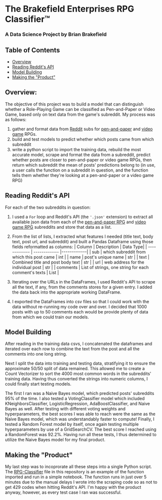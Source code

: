 # The Brakefield Enterprises RPG Classifier&trade;
### A Data Science Project by Brian Brakefield

## Table of Contents

- [Overview](#Overview)
- [Reading Reddit's API](#Reading-Reddit's-API)
- [Model Building](#Model-Building)
- [Making the "Product"](#Making-the-Product)


## Overview:

The objective of this project was to build a model that can distinguish whether a Role-Playing Game can be classified as Pen-and-Paper or Video Game, based only on text data from the game's subreddit. My process was as follows:
1. gather and format data from [Reddit](https://www.reddit.com/) subs for [pen-and-paper](https://www.reddit.com/r/rpg/) and [video game](https://www.reddit.com/r/rpg_gamers/) RPGs.
2. build and test models to predict whether which posts came from which subreddit
3. write a python script to import the training data, rebuild the most accurate model, scrape and format the data from a subreddit, predict whether posts are closer to pen-and-paper or video game RPGs, then return which subreddit the mean of posts' predictions belong to (in use, a user calls the function on a subreddit in question, and the function tells them whether they're looking at a pen-and-paper or a video game RPG)

## Reading Reddit's API

For each of the two subreddits in question:
1. I used a ```For``` loop and Reddit's API (the ```'.json'``` extension) to extract all available json data from each of the [pen-and-paper RPG](https://www.reddit.com/r/rpg/) and [video game RPG](https://www.reddit.com/r/rpg_gamers/) subreddits and store that data as a list.
2. From the list of lists, I extracted what features I needed (title text, body text, post url, and subreddit) and built a Pandas Dataframe using those fields reformatted as columns:
| Column  | Description | Data Type|
| ------------- | ------------- |-------------|
| sub  | which subreddit from which this post came | int |
| name  | post's unique name  | str |
| text  | Combined title and post body text  | str |
| url | web address for the individual post  | str |
| comments  | List of strings, one string for each comment's texts  | List |

3. Iterating over the URLs in the DataFrames, I used Reddit's API to scrape all the text, if any, from the comments stores for a given entry. I added the data back into the appropriate working DataFrame.
4. I exported the DataFrames into csv files so that I could work with the data without re-running my code over and over. I decided that 1000 posts with up to 50 comments each would be provide plenty of data from which we could train our models.

## Model Building

After reading in the training data csvs, I concatenated the dataframes and iterated over each row to combine the text from the post and all the comments into one long string.

Next I split the data into training and testing data, stratifying it to ensure the approximate 50/50 split of data remained. This allowed me to create a Count Vectorizer to sort the 4000 most common words in the subreddits' training data. Having thus converted the strings into numeric columns, I could finally start testing models.

The first I ran was a Naive Bayes model, which predicted posts' subreddits 95% of the time. I also tested a VotingClassifier model which included KNeighborsClassifier, LogisticRegression, AdaBoostClassifier, and Naive Bayes as well. After testing with different voting weights and hyperparameters, the best scores I was able to reach were the same as the Naive Bayes model, which was understandably faster to compute! Finally, I tested a Random Forest model by itself, once again testing multiple hyperparameters by use of a GridSearchCV. The best score I reached using a RandomForest was 92.2%. Having run all these tests, I thus determined to utilize the Naive Bayes model for my final product.

## Making the "Product"

My last step was to incoprorate all these steps into a single Python script. The [RPG-Classifier](RPG-Classifier.ipynb) file in this repository is an example of the function imported and run in a simple notebook. The function runs in just over 5 minutes due to the manual delays I wrote into the scraping code so as not to get 429 codes when hitting Reddit's API. I'm happy with the product anyway, however, as every test case I ran was successful.
